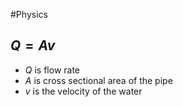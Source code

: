 #Physics
## $\displaystyle Q=Av$
* $\displaystyle Q$ is flow rate
* $\displaystyle A$ is cross sectional area of the pipe
* $\displaystyle v$ is the velocity of the water